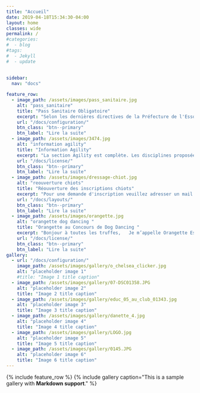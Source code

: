 ```yaml
---
title: "Accueil"
date: 2019-04-18T15:34:30-04:00
layout: home
classes: wide
permalink: /
#categories:
#  - blog
#tags:
#  - Jekyll
#  - update
 
  
sidebar:
  nav: "docs"

feature_row:
  - image_path: /assets/images/pass_sanitaire.jpg
    alt: "pass_sanitaire"
    title: "Pass Sanitaire Obligatoire"
    excerpt: "Selon les dernières directives de la Préfecture de l'Essonne et de la mairie..."
    url: "/docs/configuration/"
    btn_class: "btn--primary"
    btn_label: "Lire la suite"
  - image_path: /assets/images/3474.jpg
    alt: "information agility"
    title: "Information Agility"
    excerpt: "La section Agility est complète. Les disciplines proposées au sein du club seront..."
    url: "/docs/license/"
    btn_class: "btn--primary"
    btn_label: "Lire la suite"     
  - image_path: /assets/images/dressage-chiot.jpg
    alt: "reouverture chiots"
    title: "Réouverture des inscriptions chiots"
    excerpt: "Pour une demande d'inscription veuillez adresser un mail dans l'onglet Nous contacter..."
    url: "/docs/layouts/"
    btn_class: "btn--primary"
    btn_label: "Lire la suite"
  - image_path: /assets/images/orangette.jpg
    alt: "orangette dog dancing "
    title: "Orangette au Concours de Dog Dancing "
    excerpt: "Bonjour à toutes les truffes,   Je m’appelle Orangette Espiègle et j’ai participé..."
    url: "/docs/license/"
    btn_class: "btn--primary"
    btn_label: "Lire la suite"  
gallery:
  - url: "/docs/configuration/"
	image_path: /assets/images/gallery/o_chelsea_clicker.jpg
    alt: "placeholder image 1"
    #title: "Image 1 title caption"
  - image_path: /assets/images/gallery/07-DSC01358.JPG
    alt: "placeholder image 2"
    title: "Image 2 title caption"
  - image_path: /assets/images/gallery/educ_05_au_club_01343.jpg
    alt: "placeholder image 3"
    title: "Image 3 title caption"
  - image_path: /assets/images/gallery/danette_4.jpg
    alt: "placeholder image 4"
    title: "Image 4 title caption"
  - image_path: /assets/images/gallery/LOGO.jpg
    alt: "placeholder image 5"
    title: "Image 5 title caption"
  - image_path: /assets/images/gallery/0145.JPG
    alt: "placeholder image 6"
    title: "Image 6 title caption"
---
```


{% include feature_row %}
{% include gallery caption="This is a sample gallery with **Markdown support**." %}

